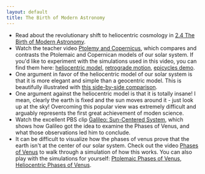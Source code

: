 ```yaml
---
layout: default
title: The Birth of Modern Astronomy
---
```


- Read about the revolutionary shift to heliocentric cosmology in [2.4 The Birth of Modern Astronomy](https://openstax.org/books/astronomy-2e/pages/2-4-the-birth-of-modern-astronomy).
- Watch the teacher video [Ptolemy and Copernicus](https://youtu.be/eoJ3w3Sr4Gg?si=mt2Xo17wUHOGaQat), which compares and contrasts the Ptolemaic and Copernican models of our solar system. If you'd like to experiment with the simulations used in this video, you can find them here: [heliocentric model](https://storage.googleapis.com/avh-sims/astroUNL/naap/ssm/heliocentric.html), [retrograde motion](https://storage.googleapis.com/avh-sims/astroUNL/classaction/animations/renaissance/retrograde.html), [epicycles demo](https://storage.googleapis.com/avh-sims/astroUNL/classaction/animations/renaissance/pathtracer.html).
- One argument in favor of the heliocentric model of our solar system is that it is more elegant and simple than a geocentric model. This is beautifully illustrated with [this side-by-side comparison](https://www.malinc.se/math/trigonometry/geocentrismen.php).
- One argument against the heliocentric model is that it is totally insane! I mean, clearly the earth is fixed and the sun moves around it - just look up at the sky! Overcoming this popular view was extremely difficult and arguably represents the first great achievement of moden science.
- Watch the excellent PBS clip [Galileo: Sun-Centered System](https://www.youtube.com/watch?v=hdnGE4FPQcE), which shows how Galileo got the idea to examine the Phases of Venus, and what those observations led him to conclude.
- It can be difficult to visualize how the phases of venus prove that the earth isn't at the center of our solar system. Check out the video [Phases of Venus](https://youtu.be/7FBpAkHEhBY?si=BsmShNiQaZWa28aN) to walk through a simulation of how this works. You can also play with the simulations for yourself: [Ptolemaic Phases of Venus](https://storage.googleapis.com/avh-sims/astroUNL/classaction/animations/renaissance/ptolemaic.html), [Heliocentric Phases of Venus](https://storage.googleapis.com/avh-sims/astroUNL/classaction/animations/renaissance/venusphases.html). 
